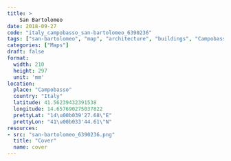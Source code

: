 ```yaml
---
title: > 
    San Bartolomeo
date: 2018-09-27
code: "italy_campobasso_san-bartolomeo_6390236"
tags: ["san-bartolomeo", "map", "architecture", "buildings", "Campobasso", "Italy"]
categories: ["Maps"]
draft: false
format:
  width: 210
  height: 297
  unit: 'mm'
location:
  place: "Campobasso"
  country: "Italy"
  latitude: 41.56239432391538
  longitude: 14.657690275037822
  prettyLat: "14\u00b039'27.68\"E"
  prettyLon: "41\u00b033'44.61\"N"
resources:
- src: "san-bartolomeo_6390236.png"
  title: "Cover"
  name: cover
---
```

